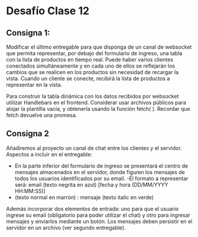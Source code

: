 # Desafío Clase 12
  
  
## Consigna 1:
Modificar el último entregable para que disponga de un canal de websocket que permita representar,
por debajo del formulario de ingreso, una tabla con la lista de productos en tiempo real.
Puede haber varios clientes conectados simultáneamente y en cada uno de ellos se reflejarán los cambios que se
realicen en los productos sin necesidad de recargar la vista. Cuando un cliente se conecte, recibirá la lista
de productos a representar en la vista.

Para construir la tabla dinámica con los datos recibidos por websocket utilizar Handlebars en el frontend.
Considerar usar archivos públicos para alojar la plantilla vacía, y obtenerla usando la función fetch( ).
Recordar que fetch devuelve una promesa.

## Consigna 2
Añadiremos al proyecto un canal de chat entre los clientes y el servidor.
Aspectos a incluir en el entregable:
- En la parte inferior del formulario de ingreso se presentará el centro de mensajes almacenados en el servidor,
  donde figuren los mensajes de todos los usuarios identificados por su email.
  -El formato a representar será: email (texto negrita en azul) [fecha y hora (DD/MM/YYYY HH:MM:SS)]
- (texto normal en marrón) : mensaje (texto italic en verde)

Además incorporar dos elementos de entrada: uno para que el usuario ingrese su email (obligatorio para poder utilizar el chat) y otro para ingresar mensajes y enviarlos mediante un botón. Los mensajes deben persistir en el servidor en un archivo (ver segundo entregable).